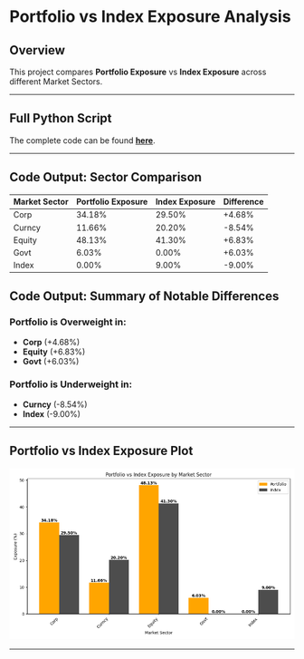 # Portfolio vs Index Exposure Analysis 

## Overview

This project compares **Portfolio Exposure** vs **Index Exposure** across different Market Sectors.  

---


## Full Python Script  

The complete code can be found **[here](portfolio_vs_index.py)**.

---


## Code Output: Sector Comparison


| Market Sector | Portfolio Exposure | Index Exposure | Difference |
|--------------|-------------------|---------------|------------|
| Corp        | 34.18%             | 29.50%        | +4.68%     |
| Curncy      | 11.66%             | 20.20%        | -8.54%     |
| Equity      | 48.13%             | 41.30%        | +6.83%     |
| Govt        | 6.03%              | 0.00%         | +6.03%     |
| Index       | 0.00%              | 9.00%         | -9.00%     |


## Code Output: Summary of Notable Differences


### Portfolio is Overweight in:
- **Corp** (+4.68%)
- **Equity** (+6.83%)
- **Govt** (+6.03%)

### Portfolio is Underweight in:
- **Curncy** (-8.54%)
- **Index** (-9.00%)

---


## Portfolio vs Index Exposure Plot
![Portfolio vs Index Exposure](portfolio_vs_index.png)

---

